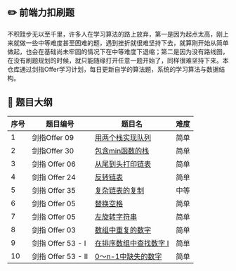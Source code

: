 
## :pencil2: 前端力扣刷题
不积跬步无以至千里，许多人在学习算法的路上放弃，第一是因为起点太高，刚上来就做一些中等难度甚至困难的题，遇到挫折就很难坚持下去，就算刚开始从简单做起，也会在基础尚未牢固的情况下在中等难度下退缩；第二是因为没有路线图，在没有刷题规划的时候，就只能随缘打开任意一题开始了，同样很难坚持下来。本仓库通过剑指Offer学习计划，每日更新自学的算法题，系统的学习算法与数据结构。

## :tada: 题目大纲

序号 | 题目编号 | 题目名 | 难度
---------|---------|----------|---------
 1 | 剑指Offer 09 | <a href="/剑指Offer/Day-1/剑指 Offer 09. 用两个栈实现队列.ts">用两个栈实现队列</a> | 简单
 2 | 剑指Offer 30 | <a href="/剑指Offer/Day-1/剑指 Offer 30. 包含min函数的栈.ts">包含min函数的栈</a> | 简单
 3 | 剑指 Offer 06 | <a href="/剑指Offer/Day-2/剑指 Offer 06. 从尾到头打印链表.ts">从尾到头打印链表</a> | 简单
 4 | 剑指 Offer 24 | <a href="/剑指Offer/Day-2/剑指 Offer 24. 反转链表.ts">反转链表</a> | 简单
 5 | 剑指 Offer 35 | <a href="/剑指Offer/Day-2/剑指 Offer 35. 复杂链表的复制.ts">复杂链表的复制</a> | 中等
 6 | 剑指 Offer 05 | <a href="/剑指Offer/Day-3/剑指 Offer 05. 替换空格.ts">替换空格</a> | 简单
 7 | 剑指 Offer 05 | <a href="/剑指Offer/Day-3/剑指 Offer 58 - II. 左旋转字符串.ts">左旋转字符串</a> | 简单
 8 | 剑指 Offer 03 | <a href="/剑指Offer/Day-4/剑指 Offer 03. 数组中重复的数字.ts">数组中重复的数字</a> | 简单
 9 | 剑指 Offer 53 - I | <a href="/剑指Offer/Day-4/剑指 Offer 53 - I. 在排序数组中查找数字 I.ts">在排序数组中查找数字 I</a> | 简单
 10 | 剑指 Offer 53 - II | <a href="/剑指Offer/Day-4/剑指 Offer 53 - II. 0～n-1中缺失的数字.ts">0～n-1中缺失的数字</a> | 简单

